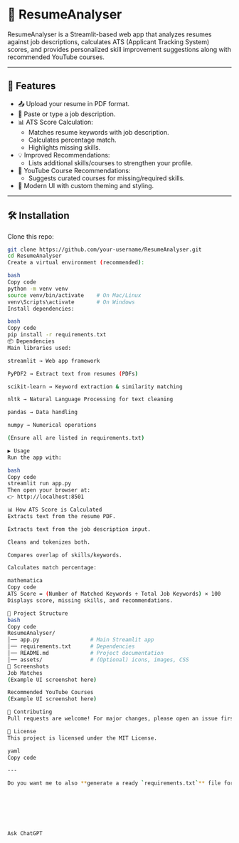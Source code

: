 # 📄 ResumeAnalyser  

ResumeAnalyser is a Streamlit-based web app that analyzes resumes against job descriptions, calculates ATS (Applicant Tracking System) scores, and provides personalized skill improvement suggestions along with recommended YouTube courses.  

---

## 🚀 Features  

- 📤 Upload your resume in PDF format.  
- 📝 Paste or type a job description.  
- 📊 ATS Score Calculation:
  - Matches resume keywords with job description.  
  - Calculates percentage match.  
  - Highlights missing skills.  
- 💡 Improved Recommendations:
  - Lists additional skills/courses to strengthen your profile.  
- 🎥 YouTube Course Recommendations:
  - Suggests curated courses for missing/required skills.  
- 🎨 Modern UI with custom theming and styling.  

---

## 🛠️ Installation  

Clone this repo:  

```bash
git clone https://github.com/your-username/ResumeAnalyser.git
cd ResumeAnalyser
Create a virtual environment (recommended):

bash
Copy code
python -m venv venv
source venv/bin/activate    # On Mac/Linux
venv\Scripts\activate       # On Windows
Install dependencies:

bash
Copy code
pip install -r requirements.txt
📦 Dependencies
Main libraries used:

streamlit → Web app framework

PyPDF2 → Extract text from resumes (PDFs)

scikit-learn → Keyword extraction & similarity matching

nltk → Natural Language Processing for text cleaning

pandas → Data handling

numpy → Numerical operations

(Ensure all are listed in requirements.txt)

▶️ Usage
Run the app with:

bash
Copy code
streamlit run app.py
Then open your browser at:
👉 http://localhost:8501

📊 How ATS Score is Calculated
Extracts text from the resume PDF.

Extracts text from the job description input.

Cleans and tokenizes both.

Compares overlap of skills/keywords.

Calculates match percentage:

mathematica
Copy code
ATS Score = (Number of Matched Keywords ÷ Total Job Keywords) × 100
Displays score, missing skills, and recommendations.

📂 Project Structure
bash
Copy code
ResumeAnalyser/
│── app.py                # Main Streamlit app
│── requirements.txt      # Dependencies
│── README.md             # Project documentation
│── assets/               # (Optional) icons, images, CSS
📸 Screenshots
Job Matches
(Example UI screenshot here)

Recommended YouTube Courses
(Example UI screenshot here)

🤝 Contributing
Pull requests are welcome! For major changes, please open an issue first to discuss what you’d like to change.

📜 License
This project is licensed under the MIT License.

yaml
Copy code

---

Do you want me to also **generate a ready `requirements.txt`** file for you (with exact packages and versions), so your project can run anywhere?







Ask ChatGPT
